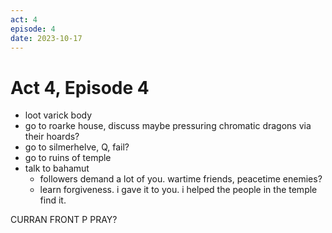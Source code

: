 ```yaml
---
act: 4
episode: 4
date: 2023-10-17
---
```

# Act 4, Episode 4
- loot varick body
- go to roarke house, discuss maybe pressuring chromatic dragons via their hoards?
- go to silmerhelve, Q, fail?
- go to ruins of temple
- talk to bahamut
	- followers demand a lot of you. wartime friends, peacetime enemies?
	- learn forgiveness. i gave it to you. i helped the people in the temple find it.

CURRAN FRONT
P PRAY?
